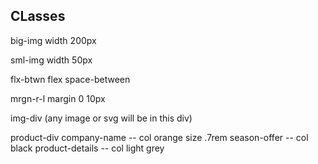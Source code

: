 ## CLasses

big-img
  width 200px

sml-img
  width 50px

flx-btwn
  flex
  space-between

mrgn-r-l
  margin 0 10px

img-div (any image or svg will be in this div)


product-div
  company-name --
    col orange
    size .7rem
  season-offer --
    col black
  product-details --
    col light grey